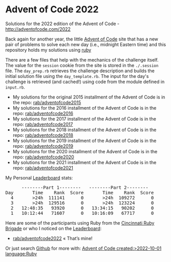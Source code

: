 # Advent of Code 2022 #

Solutions for the 2022 edition of the Advent of Code - http://adventofcode.com/2022

Back again for another year, the little [Advent of Code] site that has a new pair of problems to solve each new day (i.e., midnight Eastern time) and this repository holds my solutions using [ruby](http://ruby-lang.org)

There are a few files that help with the mechanics of the challenge itself. The value for the `session` cookie from the site is stored in the `./.session` file. The `day_prep.rb` retrieves the challenge description and builds the initial solution file using the `day_template.rb`. The input for the day's challenge is retrieved (and cached!) using code from the module defined in `input.rb`.

* My solutions for the original 2015 installment of the Advent of Code is in the repo: [rab/adventofcode2015](https://github.com/rab/adventofcode2015)
* My solutions for the 2016 installment of the Advent of Code is in the repo: [rab/adventofcode2016](https://github.com/rab/adventofcode2016)
* My solutions for the 2017 installment of the Advent of Code is in the repo: [rab/adventofcode2017](https://github.com/rab/adventofcode2017)
* My solutions for the 2018 installment of the Advent of Code is in the repo: [rab/adventofcode2018](https://github.com/rab/adventofcode2018)
* My solutions for the 2019 installment of the Advent of Code is in the repo: [rab/adventofcode2019](https://github.com/rab/adventofcode2019)
* My solutions for the 2020 installment of the Advent of Code is in the repo: [rab/adventofcode2020](https://github.com/rab/adventofcode2020)
* My solutions for the 2021 installment of the Advent of Code is in the repo: [rab/adventofcode2021](https://github.com/rab/adventofcode2021)

My Personal [Leaderboard] stats:

<pre>
      --------Part 1--------   --------Part 2--------
Day       Time    Rank  Score       Time    Rank  Score
  4       >24h  111141      0       >24h  109272      0
  3       >24h  129516      0       >24h  123224      0
  2   12:48:35   93920      0   13:34:15   90202      0
  1   10:12:44   71607      0   10:16:09   67717      0
</pre>

Here are some of the participants using Ruby from the [Cincinnati Ruby Brigade] or who I noticed on the [Leaderboard]:

* [rab/adventofcode2022](https://github.com/rab/adventofcode2022) &laquo;&nbsp;That&rsquo;s&nbsp;mine!

Or just search [Github] for more with: [Advent of Code created:>2022-10-01 language:Ruby](https://github.com/search?utf8=%E2%9C%93&q=Advent+of+Code+created%3A%3E2022-10-01+language%3ARuby&type=Repositories&ref=advsearch&l=Ruby)

[Advent of Code]: http://www.adventofcode.com/2022/
[Leaderboard]: http://www.adventofcode.com/2022/leaderboard
[Stats]: http://www.adventofcode.com/2022/stats
[Github]: http://github.com/
[Cincinnati Ruby Brigade]: http://cincyrb.com/
